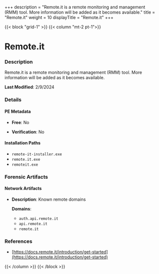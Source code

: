 +++
description = "Remote.it is a remote monitoring and management (RMM) tool. More information will be added as it becomes available."
title = "Remote.it"
weight = 10
displayTitle = "Remote.it"
+++


{{< block "grid-1" >}}
{{< column "mt-2 pt-1">}}

# Remote.it


### Description

Remote.it is a remote monitoring and management (RMM) tool. More information will be added as it becomes available.



**Last Modified**: 2/9/2024

### Details


#### PE Metadata


- **Free**: No

- **Verification**: No




#### Installation Paths
- `remote-it-installer.exe`
- `remote.it.exe`
- `remoteit.exe`

### Forensic Artifacts




#### Network Artifacts

- **Description**: Known remote domains

  **Domains**:
    - `auth.api.remote.it`
    - `api.remote.it`
    - `remote.it`





### References
- [https://docs.remote.it/introduction/get-started](https://docs.remote.it/introduction/get-started)



{{< /column >}}
{{< /block >}}
